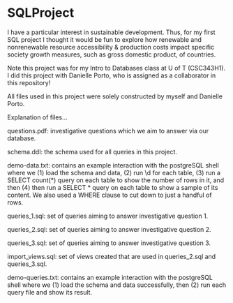 # SQLProject
I have a particular interest in sustainable development. Thus, for my first SQL project I thought it would be fun to explore how renewable and nonrenewable resource accessibility &
production costs impact specific society growth measures, such as gross domestic product, of countries. 

Note this project was for my Intro to Databases class at U of T (CSC343H1). I did this project with Danielle Porto, who is assigned as a collaborator in this repository! 

All files used in this project were solely constructed by myself and Danielle Porto. 

Explanation of files...

questions.pdf: investigative questions which we aim to answer via our database. 

schema.ddl: the schema used for all queries in this project. 

demo-data.txt: contains an example interaction with the postgreSQL shell where we (1) load the schema and data, (2) run \d for each table, (3) run a SELECT count(*) query on each table 
to show the number of rows in it, and then (4) then run a SELECT * query on each table to show a sample of its content. We also used a WHERE clause to cut down to just a handful of rows. 

queries_1.sql: set of queries aiming to answer investigative question 1.

queries_2.sql: set of queries aiming to answer investigative question 2.

queries_3.sql: set of queries aiming to answer investigative question 3. 

import_views.sql: set of views created that are used in queries_2.sql and queries_3.sql. 

demo-queries.txt: contains an example interaction with the postgreSQL shell where we (1) load the schema and data successfully, then (2) run each query file and show its result. 
